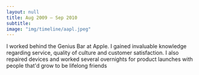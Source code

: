 ```yaml
---
layout: null
title: Aug 2009 – Sep 2010
subtitle:
image: "img/timeline/aapl.jpeg"
---
```

I worked behind the Genius Bar at Apple. I gained invaluable knowledge regarding service, quality of culture and customer satisfaction. I also repaired devices and worked several overnights for product launches with people that'd grow to be lifelong friends